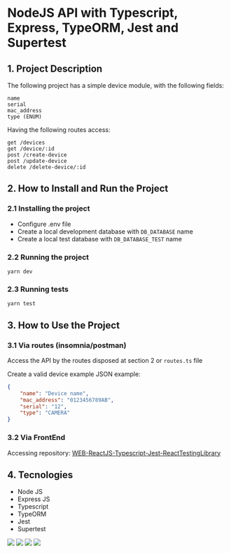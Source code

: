 # NodeJS API with Typescript, Express, TypeORM, Jest and Supertest

## 1. Project Description
The following project has a simple device module, with the following fields:
```
name
serial
mac_address
type (ENUM)
```

Having the following routes access:
```
get /devices
get /device/:id
post /create-device
post /update-device
delete /delete-device/:id
```


## 2. How to Install and Run the Project
### 2.1 Installing the project
- Configure .env file
- Create a local development database with `DB_DATABASE` name
- Create a local test database with `DB_DATABASE_TEST` name

### 2.2 Running the project
```
yarn dev
```

### 2.3 Running tests
```
yarn test
```

## 3. How to Use the Project
### 3.1 Via routes (insomnia/postman)
Access the API by the routes disposed at section 2 or `routes.ts` file

Create a valid device example JSON example:
```json
{
    "name": "Device name",
    "mac_address": "0123456789AB",
    "serial": "12",
    "type": "CAMERA"
}
```

### 3.2 Via FrontEnd
Accessing repository: [WEB-ReactJS-Typescript-Jest-ReactTestingLibrary](https://github.com/amandavmanduca/WEB-ReactJS-Typescript-Jest-ReactTestingLibrary)


## 4. Tecnologies
- Node JS
- Express JS
- Typescript
- TypeORM
- Jest
- Supertest

<img src="https://img.shields.io/badge/Node%20js-339933?style=for-the-badge&logo=nodedotjs&logoColor=white" />

<img src="https://img.shields.io/badge/Express%20js-000000?style=for-the-badge&logo=express&logoColor=white"/>

<img src="https://img.shields.io/badge/Jest-C21325?style=for-the-badge&logo=jest&logoColor=white"/>

<img src="https://img.shields.io/badge/TypeScript-007ACC?style=for-the-badge&logo=typescript&logoColor=white" />